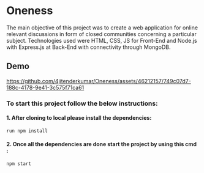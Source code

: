 # Oneness
The main objective of this project was to create a web application for online relevant discussions in form of closed communities concerning a particular subject. Technologies used were HTML, CSS, JS for Front-End and Node.js with Express.js at Back-End with connectivity through MongoDB.

## Demo
https://github.com/4jitenderkumar/Oneness/assets/46212157/749c07d7-188c-4178-9e41-3c575f71ca61


### To start this project follow the below instructions:
#### 1. After cloning to local please install the dependencies: 
```
run npm install
```
#### 2. Once all  the dependencies are done start the project by using this cmd : 
```
npm start
```


